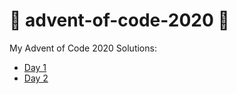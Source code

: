 # 🎄 advent-of-code-2020 🎄

My Advent of Code 2020 Solutions:


* [Day 1](/day1/day1.md)
* [Day 2](/day2/day2.md)
